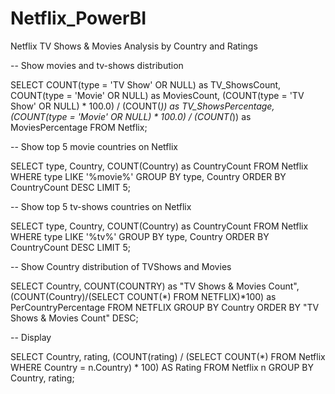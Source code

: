 # Netflix_PowerBI
Netflix TV Shows &amp; Movies Analysis by Country and Ratings

-- Show movies and tv-shows distribution

SELECT
    COUNT(type = 'TV Show' OR NULL) as TV_ShowsCount,
    COUNT(type = 'Movie' OR NULL) as MoviesCount,
    (COUNT(type = 'TV Show' OR NULL) * 100.0) / (COUNT(*)) as TV_ShowsPercentage,
    (COUNT(type = 'Movie' OR NULL) * 100.0) / (COUNT(*)) as MoviesPercentage
FROM
    Netflix;

-- Show top 5 movie countries on Netflix

SELECT
  type,
  Country,
    COUNT(Country) as CountryCount
FROM Netflix
WHERE type LIKE '%movie%'
GROUP BY type, Country
ORDER BY CountryCount DESC
LIMIT 5;

-- Show top 5 tv-shows countries on Netflix

SELECT
  type,
  Country,
  COUNT(Country) as CountryCount
FROM Netflix
WHERE type LIKE '%tv%'
GROUP BY type, Country
ORDER BY CountryCount DESC
LIMIT 5;


-- Show Country distribution of TVShows and Movies

SELECT
  Country,
    COUNT(COUNTRY) as "TV Shows & Movies Count",
    (COUNT(Country)/(SELECT COUNT(*) FROM NETFLIX)*100) as PerCountryPercentage
FROM NETFLIX
GROUP BY Country
ORDER BY "TV Shows & Movies Count" DESC;

-- Display 

SELECT
    Country,
    rating,
    (COUNT(rating) / (SELECT COUNT(*) FROM Netflix WHERE Country = n.Country) * 100) AS Rating
FROM Netflix n
GROUP BY Country, rating;
